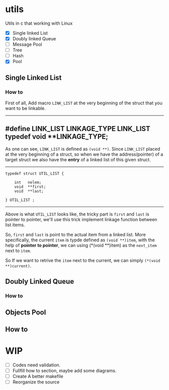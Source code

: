 # utils

Utils in c that working with Linux

- [x] Single linked List
- [x] Doubly linked Queue
- [ ] Message Pool
- [ ] Tree
- [ ] Hash
- [x] Pool

## Single Linked List

### How to

First of all, Add macro `LINK_LIST` at the very beginning of the struct that you want to be linkable.

----------------------------------------------
  #define  LINK_LIST LINKAGE_TYPE LINK_LIST
  typedef void **LINKAGE_TYPE;
----------------------------------------------

As one can see, `LINK_LIST` is defined as `(void **)`. Since `LINK_LIST` placed at the very beginning of a struct, so when we have the address(pointer) of a target struct we also have the **entry** of a linked list of this given struct.

----------------------------------------------
    typedef struct UTIL_LIST {

        int   nelem;
        void  **first;
        void  **last;

    } UTIL_LIST ;
----------------------------------------------

Above is what `UTIL_LIST` looks like, the tricky part is `first` and `last` is pointer to pointer, we'll use this trick implement linkage function between list items.

So, `first` and `last` is point to the actual item from a linked list. More specifically, the current `item` is typde defined as `(void **)item`, with the help of **pointer to pointer**, we can using (*(void **)item) as the `next_item` next to `item`.

So If we want to retrive the `item` next to the current, we can simply `(*(void **)current)`.



## Doubly Linked Queue

### How to

## Objects Pool

## How to



# WIP
  - [ ] Codes need validation.  
  - [ ] Fullfill how to section, maybe add some diagrams.
  - [ ] Create A better makefile 
  - [ ] Reorganize the source
